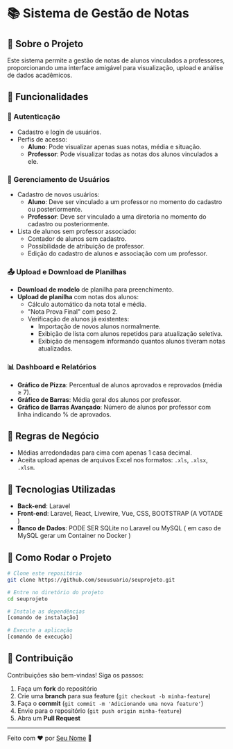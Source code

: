 # 📚 Sistema de Gestão de Notas

## 📌 Sobre o Projeto

Este sistema permite a gestão de notas de alunos vinculados a professores, proporcionando uma interface amigável para visualização, upload e análise de dados acadêmicos.

## 🚀 Funcionalidades

### 🔐 Autenticação

- Cadastro e login de usuários.
- Perfis de acesso:
  - **Aluno**: Pode visualizar apenas suas notas, média e situação.
  - **Professor**: Pode visualizar todas as notas dos alunos vinculados a ele.

### 📂 Gerenciamento de Usuários

- Cadastro de novos usuários:
  - **Aluno**: Deve ser vinculado a um professor no momento do cadastro ou posteriormente.
  - **Professor**: Deve ser vinculado a uma diretoria no momento do cadastro ou posteriormente.
- Lista de alunos sem professor associado:
  - Contador de alunos sem cadastro.
  - Possibilidade de atribuição de professor.
  - Edição do cadastro de alunos e associação com um professor.

### 📤 Upload e Download de Planilhas

- **Download de modelo** de planilha para preenchimento.
- **Upload de planilha** com notas dos alunos:
  - Cálculo automático da nota total e média.
  - "Nota Prova Final" com peso 2.
  - Verificação de alunos já existentes:
    - Importação de novos alunos normalmente.
    - Exibição de lista com alunos repetidos para atualização seletiva.
    - Exibição de mensagem informando quantos alunos tiveram notas atualizadas.

### 📊 Dashboard e Relatórios

- **Gráfico de Pizza**: Percentual de alunos aprovados e reprovados (média ≥ 7).
- **Gráfico de Barras**: Média geral dos alunos por professor.
- **Gráfico de Barras Avançado**: Número de alunos por professor com linha indicando % de aprovados.

## 📝 Regras de Negócio

- Médias arredondadas para cima com apenas 1 casa decimal.
- Aceita upload apenas de arquivos Excel nos formatos: `.xls`, `.xlsx`, `.xlsm`.

## 🔧 Tecnologias Utilizadas

- **Back-end**: Laravel
- **Front-end**: Laravel, React, Livewire, Vue, CSS, BOOTSTRAP (A VOTADE )
- **Banco de Dados**: PODE SER SQLite no Laravel ou MySQL ( em caso de MySQL gerar um Container no Docker )

## 🚀 Como Rodar o Projeto

```sh
# Clone este repositório
git clone https://github.com/seuusuario/seuprojeto.git

# Entre no diretório do projeto
cd seuprojeto

# Instale as dependências
[comando de instalação]

# Execute a aplicação
[comando de execução]
```

## 🤝 Contribuição

Contribuições são bem-vindas! Siga os passos:

1. Faça um **fork** do repositório
2. Crie uma **branch** para sua feature (`git checkout -b minha-feature`)
3. Faça o **commit** (`git commit -m 'Adicionando uma nova feature'`)
4. Envie para o repositório (`git push origin minha-feature`)
5. Abra um **Pull Request**

---

Feito com ❤️ por [Seu Nome](https://github.com/eduardojc) 🚀

